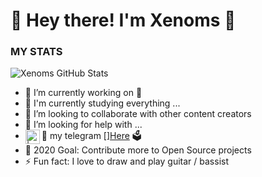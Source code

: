 
# 🔔 Hey there! I'm Xenoms 👋

### MY STATS ###
![Xenoms GitHub Stats](https://github-readme-stats.vercel.app/api?username=Xenoms&show_icons=true&hide_border=true)
- 🔭 I’m currently working on 🍃
- 🌱 I'm currently studying everything ...
- 👯 I’m looking to collaborate with other content creators
- 🤔 I’m looking for help with ...
- 💬 my telegram [<img align="left" alt=" | telegram" width="23px" src="https://cdn.jsdelivr.net/npm/simple-icons@v3/icons/telegram.svg" />][Here](https://t.me/Broken_Dick) 🗳
- 🎲 2020 Goal: Contribute more to Open Source projects
- ⚡ Fun fact: I love to draw and play guitar / bassist

